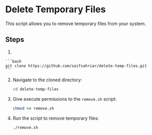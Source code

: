 # Delete Temporary Files

This script allows you to remove temporary files from your system.

## Steps

1. 

    ```bash
    git clone https://github.com/saifsahriar/delete-temp-files.git
    ```

2. Navigate to the cloned directory:

    ```bash
    cd delete-temp-files
    ```

3. Give execute permissions to the `remove.sh` script:

    ```bash
    chmod +x remove.sh
    ```

4. Run the script to remove temporary files:

    ```bash
    ./remove.sh
    ```
